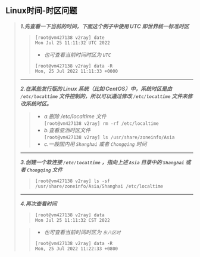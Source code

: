 ## Linux时间-时区问题

> ***1.先查看一下当前的时间，下面这个例子中使用 UTC 即世界统一标准时区***
>> ``` [root@vm427138 v2ray] date ```         
>> ``` Mon Jul 25 11:11:32 UTC 2022 ```   
>> - *也可查看当前时间时区为 `UTC`*    
>> 
>> ``` [root@vm427138 v2ray] data -R ```     
>> ``` Mon, 25 Jul 2022 11:11:33 +0000 ```      
> ---       
> ***2.在某些发行版的 Linux 系统（比如 CentOS）中，系统时区是由 `/etc/localtime` 文件控制的，所以可以通过修改 `/etc/localtime` 文件来修改系统时区。***
>> - *a.删除 /etc/localtime 文件*       
>> ``` [root@vm427138 v2ray] rm -rf /etc/localtime ```       
>> - *b.查看亚洲时区文件*       
>> ``` [root@vm427138 v2ray] ls /usr/share/zoneinfo/Asia ```        
>> - *c.一般国内用 `Shanghai` 或者 `Chongqing` 时间*    
> ---     
> ***3.创建一个软连接 `/etc/localtime` ，指向上述 `Asia` 目录中的 `Shanghai` 或者 `Chongqing` 文件***     
>> ``` [root@vm427138 v2ray] ls -sf /usr/share/zoneinfo/Asia/Shanghai /etc/localtime ```        
> ---
> ***4.再次查看时间***      
>> ``` [root@vm427138 v2ray] data ```  
>> ``` Mon Jul 25 11:11:32 CST 2022  ```  
>         
>> - *也可查看当前时间时区为 `东八区时`*    
>> 
>> ``` [root@vm427138 v2ray] data -R ```     
>> ``` Mon, 25 Jul 2022 11:22:33 +0800 ```



